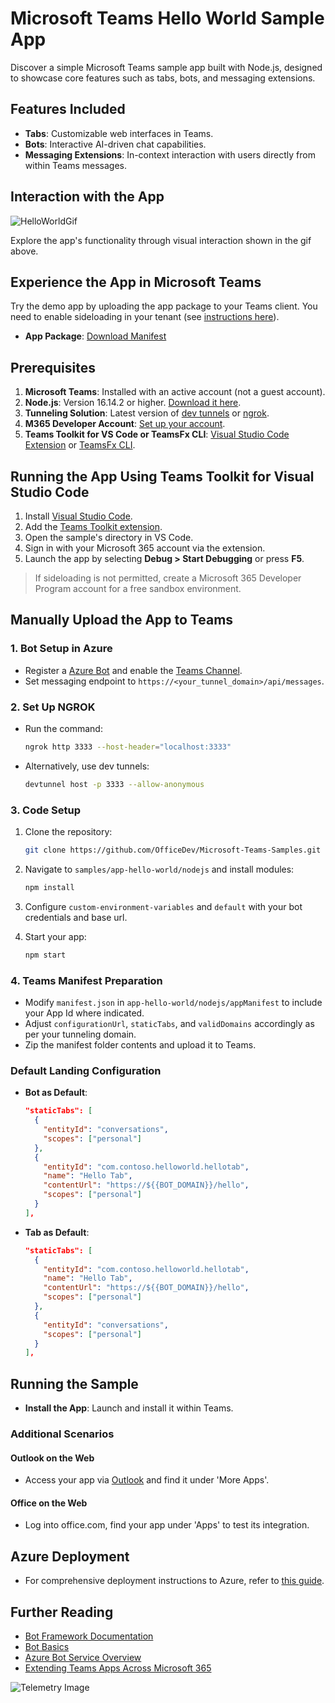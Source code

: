 # Microsoft Teams Hello World Sample App

Discover a simple Microsoft Teams sample app built with Node.js, designed to showcase core features such as tabs, bots, and messaging extensions.

## Features Included

- **Tabs**: Customizable web interfaces in Teams.
- **Bots**: Interactive AI-driven chat capabilities.
- **Messaging Extensions**: In-context interaction with users directly from within Teams messages.

## Interaction with the App

![HelloWorldGif](Images/AppHelloWorldGif.gif)

Explore the app's functionality through visual interaction shown in the gif above.

## Experience the App in Microsoft Teams

Try the demo app by uploading the app package to your Teams client. You need to enable sideloading in your tenant (see [instructions here](https://docs.microsoft.com/microsoftteams/platform/concepts/build-and-test/prepare-your-o365-tenant#enable-custom-teams-apps-and-turn-on-custom-app-uploading)).

- **App Package**: [Download Manifest](/samples/app-hello-world/csharp/demo-manifest/app-hello-world.zip)

## Prerequisites

1. **Microsoft Teams**: Installed with an active account (not a guest account).
2. **Node.js**: Version 16.14.2 or higher. [Download it here](https://nodejs.org/en/download/).
3. **Tunneling Solution**: Latest version of [dev tunnels](https://learn.microsoft.com/en-us/azure/developer/dev-tunnels/get-started?tabs=windows) or [ngrok](https://ngrok.com/).
4. **M365 Developer Account**: [Set up your account](https://docs.microsoft.com/microsoftteams/platform/concepts/build-and-test/prepare-your-o365-tenant).
5. **Teams Toolkit for VS Code or TeamsFx CLI**: [Visual Studio Code Extension](https://marketplace.visualstudio.com/items?itemName=TeamsDevApp.ms-teams-vscode-extension) or [TeamsFx CLI](https://learn.microsoft.com/microsoftteams/platform/toolkit/teamsfx-cli?pivots=version-one).

## Running the App Using Teams Toolkit for Visual Studio Code

1. Install [Visual Studio Code](https://code.visualstudio.com/docs/setup/setup-overview).
2. Add the [Teams Toolkit extension](https://marketplace.visualstudio.com/items?itemName=TeamsDevApp.ms-teams-vscode-extension).
3. Open the sample's directory in VS Code.
4. Sign in with your Microsoft 365 account via the extension.
5. Launch the app by selecting **Debug > Start Debugging** or press **F5**.

> If sideloading is not permitted, create a Microsoft 365 Developer Program account for a free sandbox environment.

## Manually Upload the App to Teams

### 1. Bot Setup in Azure
  
- Register a [Azure Bot](https://docs.microsoft.com/azure/bot-service/bot-builder-authentication?view=azure-bot-service-4.0&tabs=csharp%2Caadv2) and enable the [Teams Channel](https://docs.microsoft.com/azure/bot-service/channel-connect-teams?view=azure-bot-service-4.0).
- Set messaging endpoint to `https://<your_tunnel_domain>/api/messages`.

### 2. Set Up NGROK

- Run the command:

  ```bash
  ngrok http 3333 --host-header="localhost:3333"
  ```

- Alternatively, use dev tunnels:

  ```bash
  devtunnel host -p 3333 --allow-anonymous
  ```

### 3. Code Setup

1. Clone the repository:

   ```bash
   git clone https://github.com/OfficeDev/Microsoft-Teams-Samples.git
   ```

2. Navigate to `samples/app-hello-world/nodejs` and install modules:

   ```bash
   npm install
   ```

3. Configure `custom-environment-variables` and `default` with your bot credentials and base url.

4. Start your app:

   ```bash
   npm start
   ```

### 4. Teams Manifest Preparation

- Modify `manifest.json` in `app-hello-world/nodejs/appManifest` to include your App Id where indicated.
- Adjust `configurationUrl`, `staticTabs`, and `validDomains` accordingly as per your tunneling domain.
- Zip the manifest folder contents and upload it to Teams.

### Default Landing Configuration

- **Bot as Default**:

  ```json
  "staticTabs": [
    {
      "entityId": "conversations",
      "scopes": ["personal"]
    },
    {
      "entityId": "com.contoso.helloworld.hellotab",
      "name": "Hello Tab",
      "contentUrl": "https://${{BOT_DOMAIN}}/hello",
      "scopes": ["personal"]
    }
  ],
  ```

- **Tab as Default**:

  ```json
  "staticTabs": [
    {
      "entityId": "com.contoso.helloworld.hellotab",
      "name": "Hello Tab",
      "contentUrl": "https://${{BOT_DOMAIN}}/hello",
      "scopes": ["personal"]
    },
    {
      "entityId": "conversations",
      "scopes": ["personal"]
    }
  ],
  ```

## Running the Sample

- **Install the App**: Launch and install it within Teams.

### Additional Scenarios

#### Outlook on the Web

- Access your app via [Outlook](https://outlook.office.com/mail/) and find it under 'More Apps'.

#### Office on the Web

- Log into office.com, find your app under 'Apps' to test its integration.

## Azure Deployment

- For comprehensive deployment instructions to Azure, refer to [this guide](https://aka.ms/azuredeployment).

## Further Reading

- [Bot Framework Documentation](https://docs.botframework.com)
- [Bot Basics](https://docs.microsoft.com/azure/bot-service/bot-builder-basics?view=azure-bot-service-4.0)
- [Azure Bot Service Overview](https://docs.microsoft.com/azure/bot-service/bot-service-overview-introduction?view=azure-bot-service-4.0)
- [Extending Teams Apps Across Microsoft 365](https://learn.microsoft.com/en-us/microsoftteams/platform/m365-apps/overview)

![Telemetry Image](https://pnptelemetry.azurewebsites.net/microsoft-teams-samples/samples/app-hello-world-nodejs)